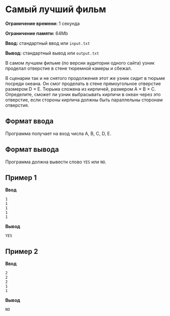 # Самый лучший фильм

**Ограничение времени:** 1 секунда

**Ограничение памяти:** 64Mb

**Ввод:** стандартный ввод или `input.txt`

**Вывод:** стандартный вывод или `output.txt`

В самом лучшем фильме (по версии аудитории одного сайта) узник проделал отверстие в стене тюремной камеры и сбежал.

В сценарии так и не снятого продолжения этот же узник сидит в тюрьме посреди океана. Он смог проделать в стене прямоугольное отверстие размером D × E. Тюрьма сложена из кирпичей, размером A × B × C. Определите, сможет ли узник выбрасывать кирпичи в океан через это отверстие, если стороны кирпича должны быть параллельны сторонам отверстия.

## Формат ввода

Программа получает на вход числа A, B, C, D, E.

## Формат вывода

Программа должна вывести слово `YES` или `NO`.

## Пример 1

**Ввод**
```
1
1
1
1
1
```

**Вывод**
```
YES
```

## Пример 2

**Ввод**
```
2
2
2
1
1
```

**Вывод**
```
NO
```